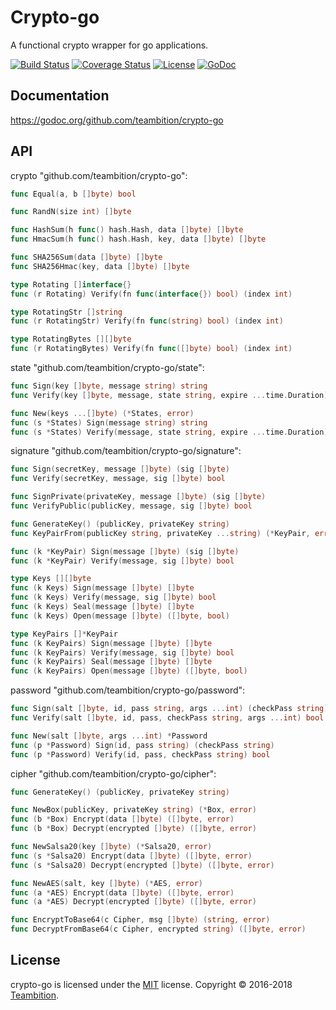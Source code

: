 # Crypto-go

A functional crypto wrapper for go applications.

[![Build Status](http://img.shields.io/travis/teambition/crypto-go.svg?style=flat-square)](https://travis-ci.org/teambition/crypto-go)
[![Coverage Status](http://img.shields.io/coveralls/teambition/crypto-go.svg?style=flat-square)](https://coveralls.io/r/teambition/crypto-go)
[![License](http://img.shields.io/badge/license-mit-blue.svg?style=flat-square)](https://raw.githubusercontent.com/teambition/crypto-go/master/LICENSE)
[![GoDoc](http://img.shields.io/badge/go-documentation-blue.svg?style=flat-square)](http://godoc.org/github.com/teambition/crypto-go)

## Documentation

https://godoc.org/github.com/teambition/crypto-go

## API

crypto "github.com/teambition/crypto-go":
```go
func Equal(a, b []byte) bool

func RandN(size int) []byte

func HashSum(h func() hash.Hash, data []byte) []byte
func HmacSum(h func() hash.Hash, key, data []byte) []byte

func SHA256Sum(data []byte) []byte
func SHA256Hmac(key, data []byte) []byte

type Rotating []interface{}
func (r Rotating) Verify(fn func(interface{}) bool) (index int)

type RotatingStr []string
func (r RotatingStr) Verify(fn func(string) bool) (index int)

type RotatingBytes [][]byte
func (r RotatingBytes) Verify(fn func([]byte) bool) (index int)
```

state "github.com/teambition/crypto-go/state":
```go
func Sign(key []byte, message string) string
func Verify(key []byte, message, state string, expire ...time.Duration) bool

func New(keys ...[]byte) (*States, error)
func (s *States) Sign(message string) string
func (s *States) Verify(message, state string, expire ...time.Duration) bool
```

signature "github.com/teambition/crypto-go/signature":
```go
func Sign(secretKey, message []byte) (sig []byte)
func Verify(secretKey, message, sig []byte) bool

func SignPrivate(privateKey, message []byte) (sig []byte)
func VerifyPublic(publicKey, message, sig []byte) bool

func GenerateKey() (publicKey, privateKey string)
func KeyPairFrom(publicKey string, privateKey ...string) (*KeyPair, error)

func (k *KeyPair) Sign(message []byte) (sig []byte)
func (k *KeyPair) Verify(message, sig []byte) bool

type Keys [][]byte
func (k Keys) Sign(message []byte) []byte
func (k Keys) Verify(message, sig []byte) bool
func (k Keys) Seal(message []byte) []byte
func (k Keys) Open(message []byte) ([]byte, bool)

type KeyPairs []*KeyPair
func (k KeyPairs) Sign(message []byte) []byte
func (k KeyPairs) Verify(message, sig []byte) bool
func (k KeyPairs) Seal(message []byte) []byte
func (k KeyPairs) Open(message []byte) ([]byte, bool)
```

password "github.com/teambition/crypto-go/password":
```go
func Sign(salt []byte, id, pass string, args ...int) (checkPass string)
func Verify(salt []byte, id, pass, checkPass string, args ...int) bool

func New(salt []byte, args ...int) *Password
func (p *Password) Sign(id, pass string) (checkPass string)
func (p *Password) Verify(id, pass, checkPass string) bool
```

cipher "github.com/teambition/crypto-go/cipher":
```go
func GenerateKey() (publicKey, privateKey string)

func NewBox(publicKey, privateKey string) (*Box, error)
func (b *Box) Encrypt(data []byte) ([]byte, error)
func (b *Box) Decrypt(encrypted []byte) ([]byte, error)

func NewSalsa20(key []byte) (*Salsa20, error)
func (s *Salsa20) Encrypt(data []byte) ([]byte, error)
func (s *Salsa20) Decrypt(encrypted []byte) ([]byte, error)

func NewAES(salt, key []byte) (*AES, error)
func (a *AES) Encrypt(data []byte) ([]byte, error)
func (a *AES) Decrypt(encrypted []byte) ([]byte, error)

func EncryptToBase64(c Cipher, msg []byte) (string, error)
func DecryptFromBase64(c Cipher, encrypted string) ([]byte, error)
```

## License

crypto-go is licensed under the [MIT](https://github.com/teambition/crypto-go/blob/master/LICENSE) license.
Copyright &copy; 2016-2018 [Teambition](https://www.teambition.com).